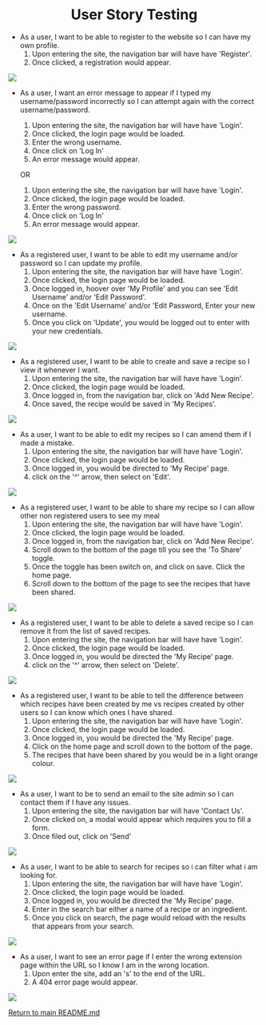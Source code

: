 <h1 align="center">User Story Testing</h1>

- As a user, I want to be able to register to the website so I can have my own profile.
    1. Upon entering the site, the navigation bar will have have 'Register'.
    1. Once clicked, a registration would appear.

<img src="../images/user_story_screenshot/user-story1.png">

- As a user, I want an error message to appear if I typed my username/password incorrectly so I can attempt again with the correct username/password.
    1. Upon entering the site, the navigation bar will have have 'Login'.
    1. Once clicked, the login page would be loaded.
    1. Enter the wrong username.
    1. Once click on 'Log In'
    1. An error message would appear.

    OR

    1. Upon entering the site, the navigation bar will have have 'Login'.
    1. Once clicked, the login page would be loaded.
    1. Enter the wrong password.
    1. Once click on 'Log In'
    1. An error message would appear.

<img src="../images/user_story_screenshot/user-story2.png">

- As a registered user, I want to be able to edit my username and/or password so I can update my profile.
    1. Upon entering the site, the navigation bar will have have 'Login'.
    1. Once clicked, the login page would be loaded.
    1. Once logged in, hoover over 'My Profile' and you can see 'Edit Username' and/or 'Edit Password'. 
    1. Once on the 'Edit Username' and/or 'Edit Password, Enter your new username.
    1. Once you click on 'Update', you would be logged out to enter with your new credentials.  

<img src="../images/user_story_screenshot/user-story3.png">

- As a registered user, I want to be able to create and save a recipe so I view it whenever I want.
    1. Upon entering the site, the navigation bar will have have 'Login'.
    1. Once clicked, the login page would be loaded.
    1. Once logged in, from the navigation bar, click on 'Add New Recipe'.
    1. Once saved, the recipe would be saved in 'My Recipes'.

<img src="../images/user_story_screenshot/user-story4.png">

- As a user, I want to be able to edit my recipes so I can amend them if I made a mistake.
    1. Upon entering the site, the navigation bar will have have 'Login'.
    1. Once clicked, the login page would be loaded.
    1. Once logged in, you would be directed to 'My Recipe' page.
    1. click on the '^' arrow, then select on 'Edit'.

<img src="../images/user_story_screenshot/user-story5.png">

- As a registered user, I want to be able to share my recipe so I can allow other non registered users to see my meal
    1. Upon entering the site, the navigation bar will have have 'Login'.
    1. Once clicked, the login page would be loaded.
    1. Once logged in, from the navigation bar, click on 'Add New Recipe'.
    1. Scroll down to the bottom of the page till you see the 'To Share' toggle.
    1. Once the toggle has been switch on, and click on save. Click the home page.
    1. Scroll down to the bottom of the page to see the recipes that have been shared.

<img src="../images/user_story_screenshot/user-story6.png">

- As a registered user, I want to be able to delete a saved recipe so I can remove it from the list of saved recipes.
    1. Upon entering the site, the navigation bar will have have 'Login'.
    1. Once clicked, the login page would be loaded.
    1. Once logged in, you would be directed the 'My Recipe' page.
    1. click on the '^' arrow, then select on 'Delete'.

<img src="../images/user_story_screenshot/user-story7.png">

- As a registered user, I want to be able to tell the difference between which recipes have been created by me vs recipes created by other users so I can know which ones I have shared.
    1. Upon entering the site, the navigation bar will have have 'Login'.
    1. Once clicked, the login page would be loaded.
    1. Once logged in, you would be directed the 'My Recipe' page.
    1. Click on the home page and scroll down to the bottom of the page.
    1. The recipes that have been shared by you would be in a light orange colour.

<img src="../images/user_story_screenshot/user-story8.png">

- As a user, I want to be to send an email to the site admin so I can contact them if I have any issues.
    1. Upon entering the site, the navigation bar will have 'Contact Us'.
    1. Once clicked on, a modal would appear which requires you to fill a form.
    1. Once filed out, click on 'Send'

<img src="../images/user_story_screenshot/user-story9.png">

- As a user, I want to be able to search for recipes so i can filter what i am looking for.
    1. Upon entering the site, the navigation bar will have have 'Login'.
    1. Once clicked, the login page would be loaded.
    1. Once logged in, you would be directed the 'My Recipe' page.
    1. Enter in the search bar either a name of a recipe or an ingredient.
    1. Once you click on search, the page would reload with the results that appears from your search.

<img src="../images/user_story_screenshot/user-story10.png">

- As a user, I want to see an error page if I enter the wrong extension page within the URL so I know I am in the wrong location.
    1. Upon enter the site, add an 's' to the end of the URL.
    1. A 404 error page would appear.

<img src="../images/user_story_screenshot/user-story11.png">

[Return to main README.md](https://github.com/adnanmuhtadi/milestone-project-3)